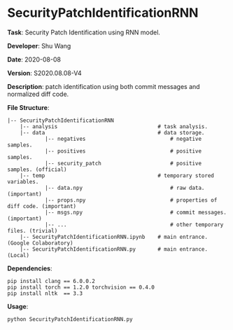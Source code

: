 # SecurityPatchIdentificationRNN

**Task**: Security Patch Identification using RNN model.

**Developer**: Shu Wang

**Date**: 2020-08-08

**Version**: S2020.08.08-V4

**Description**: patch identification using both commit messages and normalized diff code.

**File Structure**:

    |-- SecurityPatchIdentificationRNN
        |-- analysis                                # task analysis.
        |-- data                                    # data storage.
                |-- negatives                           # negative samples.
                |-- positives                           # positive samples.
                |-- security_patch                      # positive samples. (official)
        |-- temp                                    # temporary stored variables.
                |-- data.npy                            # raw data. (important)
                |-- props.npy                           # properties of diff code. (important)
                |-- msgs.npy                            # commit messages. (important)
                |-- ...                                 # other temporary files. (trivial)
        |-- SecurityPatchIdentificationRNN.ipynb    # main entrance. (Google Colaboratory)
        |-- SecurityPatchIdentificationRNN.py       # main entrance. (Local)

**Dependencies**:
```shell script
pip install clang == 6.0.0.2
pip install torch == 1.2.0 torchvision == 0.4.0
pip install nltk  == 3.3
```

**Usage**:
```shell script
python SecurityPatchIdentificationRNN.py
```

